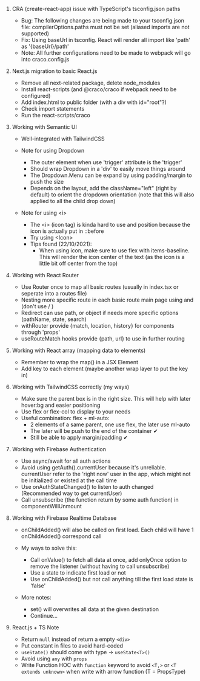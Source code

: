 
1. CRA (create-react-app) issue with TypeScript's tsconfig.json paths
    - Bug: The following changes are being made to your tsconfig.json file: compilerOptions.paths must not be set (aliased imports are not supported)
    - Fix: Using baseUrl in tsconfig. React will render all import like 'path' as '{baseUrl}/path'
    - Note: All further configurations need to be made to webpack will go into craco.config.js

2. Next.js migration to basic React.js
    - Remove all next-related package, delete node_modules
    - Install react-scripts (and @craco/craco if webpack need to be configured)
    - Add index.html to public folder (with a div with id="root"?)
    - Check import statements
    - Run the react-scripts/craco 

3. Working with Semantic UI
    - Well-integrated with TailwindCSS
  
    - Note for using Dropdown
      - The outer element when use 'trigger' attribute is the 'trigger'
      - Should wrap Dropdown in a 'div' to easily move things around
      - The Dropdown.Menu can be expand by using padding/margin to push the size
      - Depends on the layout, add the className="left" (right by default) to orient the dropdown orientation (note that this will also applied to all the child drop down)
  
    - Note for using \<i\>
      - The \<i\> (icon tag) is kinda hard to use and position because the icon is actually put in ::before
      - Try using \<Icon\> 
      - Tips found (22/10/2021):
        - When using icon, make sure to use flex with items-baseline. This will render the icon center of the text (as the icon is a little bit off center from the top)

4. Working with React Router
    - Use Router once to map all basic routes (usually in index.tsx or seperate into a routes file)
    - Nesting more specific route in each basic route main page using <Switch> and <Route> (don't use <Router> / <BrowserRouter>)
    - Redirect can use path, or object if needs more specific options (pathName, state, search)
    - withRouter provide {match, location, history} for components through 'props'
    - useRouteMatch hooks provide {path, url} to use in further routing

5. Working with React array (mapping data to elements)
    - Remember to wrap the map() in a JSX Element
    - Add key to each element (maybe another wrap layer to put the key in)

6. Working with TailwindCSS correctly (my ways)
    - Make sure the parent box is in the right size. This will help with later hover:bg and easier positioning
    - Use flex or flex-col to display to your needs
    - Useful combination: flex + ml-auto:
      - 2 elements of a same parent, one use flex, the later use ml-auto
      - The later will be push to the end of the container ✔
      - Still be able to apply margin/padding ✔

7. Working with Firebase Authentication
    - Use async/await for all auth actions
    - Avoid using getAuth().currentUser because it's unreliable. currentUser refer to the 'right now' user in the app, which might not be initialized or existed at the call time
    - Use onAuthStateChanged() to listen to auth changed (Recommended way to get currentUser)
    - Call unsubscribe (the function return by some auth function) in componentWillUnmount

8. Working with Firebase Realtime Database
    - onChildAdded() will also be called on first load. Each child will have 1 onChildAdded() correspond call
    - My ways to solve this: 
        - Call onValue() to fetch all data at once, add onlyOnce option to remove the listener (without having to call unsubscribe)
        - Use a state to indicate first load or not
        - Use onChildAdded() but not call anything till the first load state is 'false'

    - More notes:
        - set() will overwrites all data at the given destination
        - Continue...

9. React.js + TS Note
    - Return `null` instead of return a empty `<div>`
    - Put constant in files to avoid hard-coded
    - `useState()` should come with type -> `useState<T>()`
    - Avoid using `any` with `props`
    - Write Function HOC with `function` keyword to avoid `<T,>` or `<T extends unknown>` when write with arrow function (T = PropsType)
